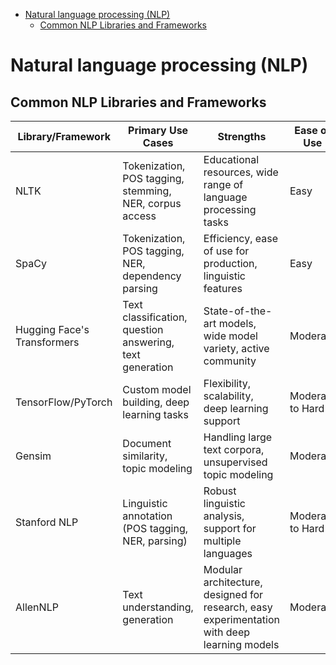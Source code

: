 

- [Natural language processing (NLP)](#natural-language-processing-nlp)
  - [Common NLP Libraries and Frameworks](#common-nlp-libraries-and-frameworks)



# Natural language processing (NLP)

## Common NLP Libraries and Frameworks

| Library/Framework          | Primary Use Cases                                                              | Strengths                                                                                   | Ease of Use       | Best For                          |
|----------------------------|--------------------------------------------------------------------------------|----------------------------------------------------------------------------------------------|-------------------|-----------------------------------|
| NLTK                        | Tokenization, POS tagging, stemming, NER, corpus access                        | Educational resources, wide range of language processing tasks                              | Easy              | Education, prototyping            |
| SpaCy                       | Tokenization, POS tagging, NER, dependency parsing                             | Efficiency, ease of use for production, linguistic features                                 | Easy              | Production, large-scale processing|
| Hugging Face's Transformers| Text classification, question answering, text generation                       | State-of-the-art models, wide model variety, active community                               | Moderate          | Research, production, fine-tuning |
| TensorFlow/PyTorch          | Custom model building, deep learning tasks                                     | Flexibility, scalability, deep learning support                                             | Moderate to Hard  | Custom research, production       |
| Gensim                      | Document similarity, topic modeling                                            | Handling large text corpora, unsupervised topic modeling                                    | Moderate          | Unsupervised NLP, topic modeling  |
| Stanford NLP                | Linguistic annotation (POS tagging, NER, parsing)                              | Robust linguistic analysis, support for multiple languages                                  | Moderate to Hard  | Academic research, linguistic analysis|
| AllenNLP                    | Text understanding, generation                                                 | Modular architecture, designed for research, easy experimentation with deep learning models| Moderate          | Academic research, NLP experiments|


